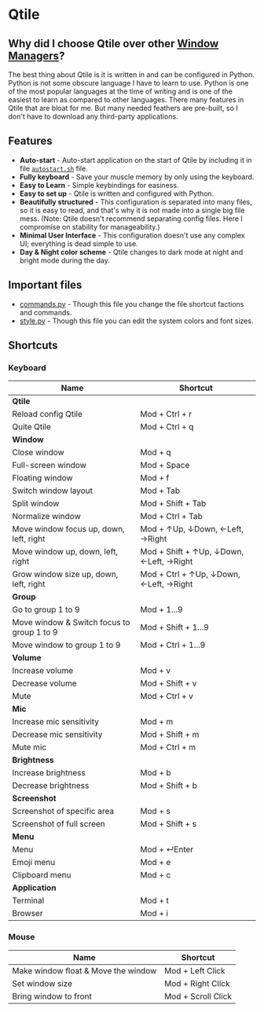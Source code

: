 # Qtile

## Why did I choose Qtile over other [Window Managers](https://wiki.archlinux.org/title/Comparison_of_tiling_window_managers)?
The best thing about Qtile is it is written in and can be configured in
Python. Python is not some obscure language I have to learn to use. Python is
one of the most popular languages at the time of writing and is one of the
easiest to learn as compared to other languages. There many features in Qtile
that are bloat for me. But many needed feathers are pre-built, so I don't have
to download any third-party applications.

## Features
- **Auto-start** - Auto-start application on the start of Qtile by including it
  in file [`autostart.sh`](autostart.sh) file.
- **Fully keyboard** - Save your muscle memory by only using the keyboard.
- **Easy to Learn** - Simple keybindings for easiness.
- **Easy to set up** - Qtile is written and configured with Python.
- **Beautifully structured** - This configuration is separated into many files,
  so it is easy to read, and that's why it is not made into a single big file
	mess. (Note: Qtile doesn't recommend separating config files. Here I
	compromise on stability for manageability.)
- **Minimal User Interface** - This configuration doesn't use any complex UI;
  everything is dead simple to use.
- **Day & Night color scheme** - Qtile changes to dark mode at night and bright
	mode during the day.

## Important files
- [commands.py](variables/commands.py) - Though this file you change the file
  shortcut factions and commands.
- [style.py](variables/style.py) - Though this file you can edit the system
  colors and font sizes.

## Shortcuts

### Keyboard

| Name                                       | Shortcut                                |
|--------------------------------------------|-----------------------------------------|
| **Qtile**                                  |                                         |
| Reload config Qtile                        | Mod + Ctrl + r                          |
| Quite Qtile                                | Mod + Ctrl + q                          |
| **Window**                                 |                                         |
| Close window                               | Mod + q                                 |
| Full-screen window                         | Mod + Space                             |
| Floating window                            | Mod + f                                 |
| Switch window layout                       | Mod + Tab                               |
| Split window                               | Mod + Shift + Tab                       |
| Normalize window                           | Mod + Ctrl + Tab                        |
| Move window focus up, down, left, right    | Mod + ↑Up, ↓Down, ←Left, →Right         |
| Move window up, down, left, right          | Mod + Shift + ↑Up, ↓Down, ←Left, →Right |
| Grow window size up, down, left, right     | Mod + Ctrl + ↑Up, ↓Down, ←Left, →Right  |
| **Group**                                  |                                         |
| Go to group 1 to 9                         | Mod + 1...9                             |
| Move window & Switch focus to group 1 to 9 | Mod + Shift + 1...9                     |
| Move window to group 1 to 9                | Mod + Ctrl + 1...9                      |
| **Volume**                                 |                                         |
| Increase volume                            | Mod + v                                 |
| Decrease volume                            | Mod + Shift + v                         |
| Mute                                       | Mod + Ctrl + v                          |
| **Mic**                                    |                                         |
| Increase mic sensitivity                   | Mod + m                                 |
| Decrease mic sensitivity                   | Mod + Shift + m                         |
| Mute mic                                   | Mod + Ctrl + m                          |
| **Brightness**                             |                                         |
| Increase brightness                        | Mod + b                                 |
| Decrease brightness                        | Mod + Shift + b                         |
| **Screenshot**                             |                                         |
| Screenshot of specific area                | Mod + s                                 |
| Screenshot of full screen                  | Mod + Shift + s                         |
| **Menu**                                   |                                         |
| Menu                                       | Mod + ↵Enter                            |
| Emoji menu                                 | Mod + e                                 |
| Clipboard menu                             | Mod + c                                 |
| **Application**                            |                                         |
| Terminal                                   | Mod + t                                 |
| Browser                                    | Mod + i                                 |


### Mouse

| Name                                | Shortcut           |
|-------------------------------------|--------------------|
| Make window float & Move the window | Mod + Left Click   |
| Set window size                     | Mod + Right Click  |
| Bring window to front               | Mod + Scroll Click |
